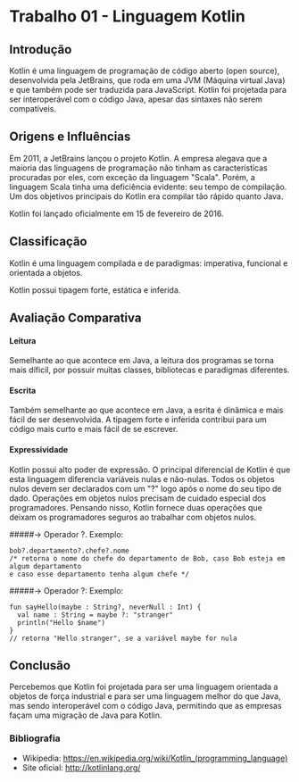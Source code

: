 # Trabalho 01 - Linguagem Kotlin

## Introdução

Kotlin é uma linguagem de programação de código aberto (open source), desenvolvida pela JetBrains, que roda em uma JVM (Máquina virtual Java) e que também pode ser traduzida para JavaScript. Kotlin foi projetada para ser interoperável com o código Java, apesar das sintaxes não serem compatíveis.

## Origens e Influências

Em 2011, a JetBrains lançou o projeto Kotlin. A empresa alegava que a maioria das linguagens de programação não tinham as características procuradas por eles, com exceção da linguagem "Scala". Porém, a linguagem Scala tinha uma deficiência evidente: seu tempo de compilação. Um dos objetivos principais do Kotlin era compilar tão rápido quanto Java.

Kotlin foi lançado oficialmente em 15 de fevereiro de 2016.

## Classificação

Kotlin é uma linguagem compilada e de paradigmas: imperativa, funcional e orientada a objetos.

Kotlin possui tipagem forte, estática e inferida.

## Avaliação Comparativa

#### Leitura
Semelhante ao que acontece em Java, a leitura dos programas se torna mais díficil, por possuir muitas classes, bibliotecas e paradigmas diferentes.

#### Escrita
Também semelhante ao que acontece em Java, a esrita é dinâmica e mais fácil de ser desenvolvida. A tipagem forte e inferida contribui para um código mais curto e mais fácil de se escrever.

#### Expressividade
Kotlin possui alto poder de expressão. O principal diferencial de Kotlin é que esta linguagem diferencia variáveis nulas e não-nulas. Todos os objetos nulos devem ser declarados com um "?" logo após o nome do seu tipo de dado. Operações em objetos nulos precisam de cuidado especial dos programadores. Pensando nisso, Kotlin fornece duas operações que deixam os programadores seguros ao trabalhar com objetos nulos.

#####-> Operador ?.
Exemplo:

    bob?.departamento?.chefe?.nome
    /* retorna o nome do chefe do departamento de Bob, caso Bob esteja em algum departamento
    e caso esse departamento tenha algum chefe */

#####-> Operador ?:
Exemplo:

    fun sayHello(maybe : String?, neverNull : Int) {
      val name : String = maybe ?: "stranger"
      println("Hello $name")
    }
    // retorna "Hello stranger", se a variável maybe for nula

## Conclusão

Percebemos que Kotlin foi projetada para ser uma linguagem orientada a objetos de força industrial e para ser uma linguagem melhor do que Java, mas sendo interoperável com o código Java, permitindo que as empresas façam uma migração de Java para Kotlin.

### Bibliografia

* Wikipedia: https://en.wikipedia.org/wiki/Kotlin_(programming_language)
* Site oficial: http://kotlinlang.org/
